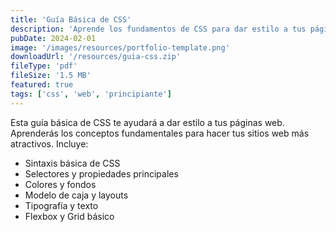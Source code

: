 ```yaml
---
title: 'Guía Básica de CSS'
description: 'Aprende los fundamentos de CSS para dar estilo a tus páginas web. Una guía práctica y sencilla para principiantes.'
pubDate: 2024-02-01
image: '/images/resources/portfolio-template.png'
downloadUrl: '/resources/guia-css.zip'
fileType: 'pdf'
fileSize: '1.5 MB'
featured: true
tags: ['css', 'web', 'principiante']
---
```


Esta guía básica de CSS te ayudará a dar estilo a tus páginas web. Aprenderás los conceptos fundamentales para hacer tus sitios web más atractivos. Incluye:

- Sintaxis básica de CSS
- Selectores y propiedades principales
- Colores y fondos
- Modelo de caja y layouts
- Tipografía y texto
- Flexbox y Grid básico
